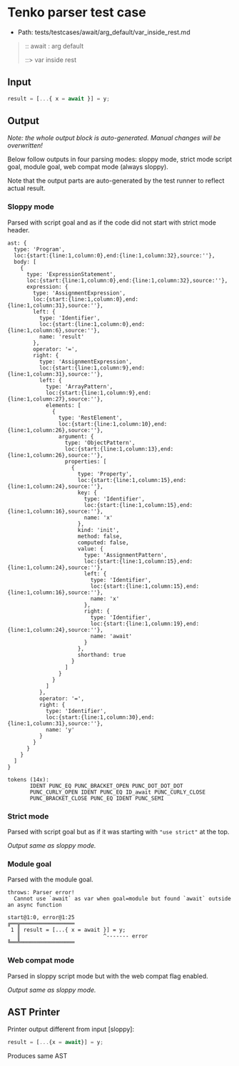 # Tenko parser test case

- Path: tests/testcases/await/arg_default/var_inside_rest.md

> :: await : arg default
>
> ::> var inside rest

## Input

`````js
result = [...{ x = await }] = y;
`````

## Output

_Note: the whole output block is auto-generated. Manual changes will be overwritten!_

Below follow outputs in four parsing modes: sloppy mode, strict mode script goal, module goal, web compat mode (always sloppy).

Note that the output parts are auto-generated by the test runner to reflect actual result.

### Sloppy mode

Parsed with script goal and as if the code did not start with strict mode header.

`````
ast: {
  type: 'Program',
  loc:{start:{line:1,column:0},end:{line:1,column:32},source:''},
  body: [
    {
      type: 'ExpressionStatement',
      loc:{start:{line:1,column:0},end:{line:1,column:32},source:''},
      expression: {
        type: 'AssignmentExpression',
        loc:{start:{line:1,column:0},end:{line:1,column:31},source:''},
        left: {
          type: 'Identifier',
          loc:{start:{line:1,column:0},end:{line:1,column:6},source:''},
          name: 'result'
        },
        operator: '=',
        right: {
          type: 'AssignmentExpression',
          loc:{start:{line:1,column:9},end:{line:1,column:31},source:''},
          left: {
            type: 'ArrayPattern',
            loc:{start:{line:1,column:9},end:{line:1,column:27},source:''},
            elements: [
              {
                type: 'RestElement',
                loc:{start:{line:1,column:10},end:{line:1,column:26},source:''},
                argument: {
                  type: 'ObjectPattern',
                  loc:{start:{line:1,column:13},end:{line:1,column:26},source:''},
                  properties: [
                    {
                      type: 'Property',
                      loc:{start:{line:1,column:15},end:{line:1,column:24},source:''},
                      key: {
                        type: 'Identifier',
                        loc:{start:{line:1,column:15},end:{line:1,column:16},source:''},
                        name: 'x'
                      },
                      kind: 'init',
                      method: false,
                      computed: false,
                      value: {
                        type: 'AssignmentPattern',
                        loc:{start:{line:1,column:15},end:{line:1,column:24},source:''},
                        left: {
                          type: 'Identifier',
                          loc:{start:{line:1,column:15},end:{line:1,column:16},source:''},
                          name: 'x'
                        },
                        right: {
                          type: 'Identifier',
                          loc:{start:{line:1,column:19},end:{line:1,column:24},source:''},
                          name: 'await'
                        }
                      },
                      shorthand: true
                    }
                  ]
                }
              }
            ]
          },
          operator: '=',
          right: {
            type: 'Identifier',
            loc:{start:{line:1,column:30},end:{line:1,column:31},source:''},
            name: 'y'
          }
        }
      }
    }
  ]
}

tokens (14x):
       IDENT PUNC_EQ PUNC_BRACKET_OPEN PUNC_DOT_DOT_DOT
       PUNC_CURLY_OPEN IDENT PUNC_EQ ID_await PUNC_CURLY_CLOSE
       PUNC_BRACKET_CLOSE PUNC_EQ IDENT PUNC_SEMI
`````

### Strict mode

Parsed with script goal but as if it was starting with `"use strict"` at the top.

_Output same as sloppy mode._

### Module goal

Parsed with the module goal.

`````
throws: Parser error!
  Cannot use `await` as var when goal=module but found `await` outside an async function

start@1:0, error@1:25
╔══╦═════════════════
 1 ║ result = [...{ x = await }] = y;
   ║                          ^------- error
╚══╩═════════════════

`````


### Web compat mode

Parsed in sloppy script mode but with the web compat flag enabled.

_Output same as sloppy mode._

## AST Printer

Printer output different from input [sloppy]:

````js
result = [...{x = await}] = y;
````

Produces same AST
